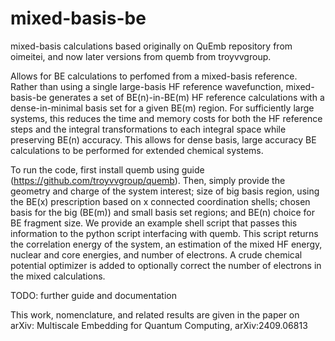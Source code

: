 # mixed-basis-be
mixed-basis calculations based originally on QuEmb repository from oimeitei, 
and now later versions from quemb from troyvvgroup.

Allows for BE calculations to perfomed from a mixed-basis reference. 
Rather than using a single large-basis HF reference wavefunction, 
mixed-basis-be generates a set of BE(n)-in-BE(m) HF reference calculations
with a dense-in-minimal basis set for a given BE(m) region. 
For sufficiently large systems, this reduces the time and memory costs for 
both the HF reference steps and the integral transformations to each integral 
space while preserving BE(n) accuracy. This allows for dense basis, large accuracy
BE calculations to be performed for extended chemical systems.

To run the code, first install quemb using guide (https://github.com/troyvvgroup/quemb).
Then, simply provide the geometry and charge of the system interest; size of big basis
region, using the BE(x) prescription based on x connected coordination shells; chosen
basis for the big (BE(m)) and small basis set regions; and BE(n) choice for BE fragment
size.
We provide an example shell script that passes this information to the python script
interfacing with quemb. This script returns the correlation energy of the system, an
estimation of the mixed HF energy, nuclear and core energies, and number of electrons.
A crude chemical potential optimizer is added to optionally correct the number of
electrons in the mixed calculations.

TODO: further guide and documentation

This work, nomenclature, and related results are given in the paper on arXiv: 
Multiscale Embedding for Quantum Computing, arXiv:2409.06813
